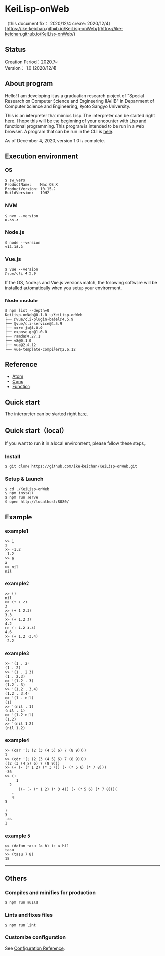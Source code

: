 # KeiLisp-onWeb
（this document fix： 2020/12/4 create: 2020/12/4）<br>
[https://ike-keichan.github.io/KeiLisp-onWeb/](https://ike-keichan.github.io/KeiLisp-onWeb/)

## Status
Creation Period：2020.7~<br>
Version： 1.0 (2020/12/4)

## About program
Hello! I am developing it as a graduation research project of "Special Research on Computer Science and Engineering IIA/IIB" in Department of Computer Science and Engineering, Kyoto Sangyo University. 

This is an interpreter that mimics Lisp. The interpreter can be started right [here](https://ike-keichan.github.io/KeiLisp-onWeb/).
I hope this will be the beginning of your encounter with Lisp and functional programming.
This program is intended to be run in a web browser.
A program that can be run in the CLI is [here](https://github.com/ike-keichan/KeiLisp).

As of December 4, 2020, version 1.0 is complete.
## Execution environment
### OS
```
$ sw_vers
ProductName:	Mac OS X
ProductVersion:	10.15.7
BuildVersion:	19H2
```

### NVM
```
$ nvm --version
0.35.3
```

### Node.js
```
$ node --version
v12.18.3
```

### Vue.js
```
$ vue --version
@vue/cli 4.5.9
```

If the OS, Node.js and Vue.js versions match, the following software will be installed automatically when you setup your environment.

### Node module
```
$ npm list --depth=0
KeiLisp-onWeb@0.1.0 ~/KeiLisp-onWeb
├── @vue/cli-plugin-babel@4.5.9
├── @vue/cli-service@4.5.9
├── core-js@3.8.0
├── expose-gc@1.0.0
├── ramda@0.27.1
├── v8@0.1.0
├── vue@2.6.12
└── vue-template-compiler@2.6.12
```

## Reference
+ [Atom](./README_Atom.md)
+ [Cons](./README_Cons.md)
+ [Function](./README_Function.md)

## Quick start
The interpreter can be started right [here](https://ike-keichan.github.io/KeiLisp-onWeb/).

## Quick start（local）
If you want to run it in a local environment, please follow these steps。

### Install
```
$ git clone https://github.com/ike-keichan/KeiLisp-onWeb.git
```

### Setup & Launch
```
$ cd ./KeiLisp-onWeb
$ npm install
$ npm run serve
$ open http://localhost:8080/
```

## Example
### example1
```
>> 1
1
>> -1.2
-1.2
>> a
a
>> nil
nil
```

### example2
```
>> ()
nil
>> (+ 1 2)
3
>> (+ 1 2.3)
3.3
>> (+ 1.2 3)
4.2
>> (+ 1.2 3.4)
4.6
>> (+ 1.2 -3.4)
-2.2
```

### example3
```
>> '(1 . 2)
(1 . 2)
>> '(1 . 2.3)
(1 . 2.3)
>> '(1.2 . 3)
(1.2 . 3)
>> '(1.2 . 3.4)
(1.2 . 3.4)
>> '(1 . nil)
(1)
>> '(nil . 1)
(nil . 1)
>> '(1.2 nil)
(1.2)
>> '(nil 1.2)
(nil 1.2)
```

### example4
```
>> (car '(1 (2 (3 (4 5) 6) 7 (8 9))))
1
>> (cdr '(1 (2 (3 (4 5) 6) 7 (8 9))))
((2 (3 (4 5) 6) 7 (8 9)))
>> (+ (- (* 1 2) (* 3 4)) (- (* 5 6) (* 7 8)))
-36
>> (+
     1
  2
      )(+ (- (* 1 2) (* 3 4)) (- (* 5 6) (* 7 8)))(
   -
   4
3

)
3
-36
1
```

### example 5
```
>> (defun tasu (a b) (+ a b))
tasu
>> (tasu 7 8)
15
```

---
## Others

### Compiles and minifies for production
```
$ npm run build
```

### Lints and fixes files
```
$ npm run lint
```

### Customize configuration
See [Configuration Reference](https://cli.vuejs.org/config/).
